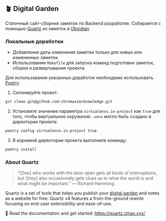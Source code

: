 ## 🪴 Digital Garden

Cтатичный сайт-сборник заметок по Backend разработке.
Собирается с помощью [Quartz](https://quartz.jzhao.xyz/) из заметок в [Obsidian](https://obsidian.md/).

### Локальные доработки
* Добавление даты изменения заметки только для новых или измененных заметок.
* Использование `Makefile` для запуска команд подготовки заметок, сборки и развертывания проекта.

Для использования указанных доработок необходимо использовать [Poetry](https://python-poetry.org/):
1. Склонируйте проект:
```bash
git clone git@github.com:chrnmaxim/knowledge.git
```
2. Установите значение параметра `virtualenvs.in-project` как `true` для того, чтобы виртуальное окружение `.venv` могло быть создано в директории проекта:
```bash
poetry config virtualenvs.in-project true
```
3. В корневой директории проекта выполните команду:
```bash
poetry install
```

### About Quartz
> “[One] who works with the door open gets all kinds of interruptions, but [they] also occasionally gets clues as to what the world is and what might be important.” — Richard Hamming

Quartz is a set of tools that helps you publish your [digital garden](https://jzhao.xyz/posts/networked-thought) and notes as a website for free.
Quartz v4 features a from-the-ground rewrite focusing on end-user extensibility and ease-of-use.

🔗 Read the documentation and get started: https://quartz.jzhao.xyz/
